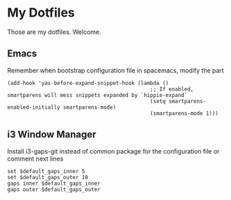 # My Dotfiles
Those are my dotfiles. Welcome.

## Emacs
Remember when bootstrap configuration file in spacemacs, modify the part

    (add-hook 'yas-before-expand-snippet-hook (lambda ()
                                                  ;; If enabled, smartparens will mess snippets expanded by `hippie-expand`
                                                  (setq smartparens-enabled-initially smartparens-mode)
                                                  (smartparens-mode 1)))

## i3 Window Manager
Install i3-gaps-git instead of common package for the configuration file or comment next lines

    set $default_gaps_inner 5
    set $default_gaps_outer 10
    gaps inner $default_gaps_inner
    gaps outer $default_gaps_outer
